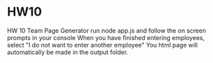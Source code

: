 # HW10
HW 10 Team Page Generator
run node app.js and follow the on screen prompts in your console
When you have finished entering employees, select "I do not want to enter another employee" 
You html page will automatically be made in the output folder.
